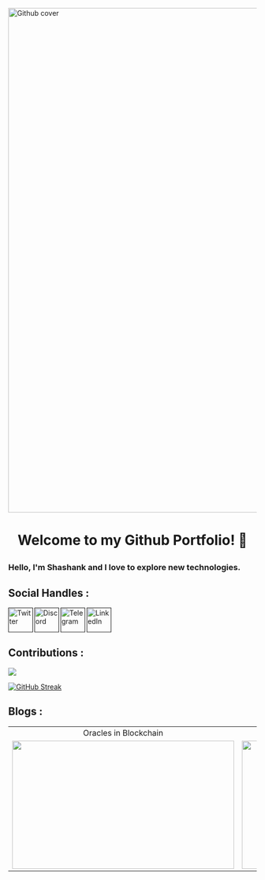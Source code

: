


<img src="https://i.postimg.cc/KzfhY0kC/Github-newcover.png" alt="Github cover" width="1024"> </img>

# <p align="center">Welcome to my Github Portfolio! 👋</p>

### Hello, I'm Shashank and I love to explore new technologies.

<!--
**0xShax2nk/0xShax2nk** is a ✨ _special_ ✨ repository because its `README.md` (this file) appears on your GitHub profile.

Here are some ideas to get you started:

- 🔭 I’m currently working on ...
- 🌱 I’m currently learning ...
- 👯 I’m looking to collaborate on ...
- 🤔 I’m looking for help with ...
- 💬 Ask me about ...
- 📫 How to reach me: ...
- 😄 Pronouns: ...
- ⚡ Fun fact: ...
-->



 ## Social Handles :
 
 
 <a href=""> <img align="left" src="https://cdn-icons-png.flaticon.com/512/1409/1409937.png" alt="Twitter" width="50px" > </img> </a>
 <a href=""> <img align="left" src="https://cdn-icons-png.flaticon.com/512/2335/2335349.png" alt="Discord" width="50px" > </img> </a>
 <a href=""> <img align="left" src="https://cdn-icons-png.flaticon.com/512/2504/2504941.png" alt="Telegram" width="50px" > </img> </a>
 <a href=""> <img align="" src="https://cdn-icons-png.flaticon.com/512/2504/2504923.png" alt="LinkedIn" width="50px" > </img> </a>

## Contributions : 

<img 
   src="https://github-readme-stats.vercel.app/api?username=0xShax2nk&show_icons=true&theme=neon-dark" 
/>
  
[![GitHub Streak](https://streak-stats.demolab.com?user=0xShax2nk&theme=github-dark-blue)](https://git.io/streak-stats)





<!-- <div style="display: flex; justify-content: space-between;">
<div>

 | [![Blogs](https://wsrv.nl/?url=https%3A%2F%2Fcodedamn-blog.s3.amazonaws.com%2Fwp-content%2Fuploads%2F2022%2F09%2F25180327%2FRandom-numbers-in-solidity.png&w=420&q=70&output=webp)](https://codedamn.com/news/solidity/generate-a-random-number) |
 |:--:| 
 | *Random Numbers in Solidity* |
   
  </div>
 
 <div>

 | [![Blogs](https://wsrv.nl/?url=https%3A%2F%2Fcodedamn-blog.s3.amazonaws.com%2Fwp-content%2Fuploads%2F2022%2F09%2F25180327%2FRandom-numbers-in-solidity.png&w=420&q=70&output=webp)](https://codedamn.com/news/solidity/generate-a-random-number) |
 |:--:| 
 | *Random Numbers in Solidity* |
   
  </div>

 </div> -->
 
 
 
 
## Blogs : 
 
 <table>
  <tr>
    <td align="center"> Oracles in Blockchain </td>
    <td align="center"> Random Numbers in Solidity </td>
    
  </tr>
  <tr>
    <td> <a href="https://codedamn.com/news/blockchain/what-are-oracles-in-blockchain" target="_blank" rel=”noreferrer”> <img src="https://wsrv.nl/?url=https%3A%2F%2Fcodedamn-blog.s3.amazonaws.com%2Fwp-content%2Fuploads%2F2022%2F10%2F20120417%2FOracles.png&w=1280&q=70&output=webp" width=450 height=260> </a> </td>
    <td> <a href="https://codedamn.com/news/solidity/generate-a-random-number" target="_blank" rel=”noreferrer”> <img src="https://wsrv.nl/?url=https%3A%2F%2Fcodedamn-blog.s3.amazonaws.com%2Fwp-content%2Fuploads%2F2022%2F09%2F25180327%2FRandom-numbers-in-solidity.png&w=1280&q=70&output=webp" width=450 height=260> </a> </td>
   
  </tr>
 </table>
 
 


